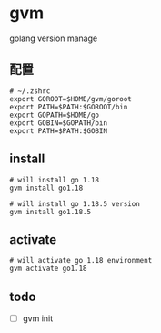 # gvm

golang version manage

## 配置

```shell
# ~/.zshrc
export GOROOT=$HOME/gvm/goroot
export PATH=$PATH:$GOROOT/bin
export GOPATH=$HOME/go
export GOBIN=$GOPATH/bin
export PATH=$PATH:$GOBIN
```

## install

```shell
# will install go 1.18
gvm install go1.18

# will install go 1.18.5 version
gvm install go1.18.5
```

## activate

```shell
# will activate go 1.18 environment
gvm activate go1.18
```

## todo

- [ ] gvm init